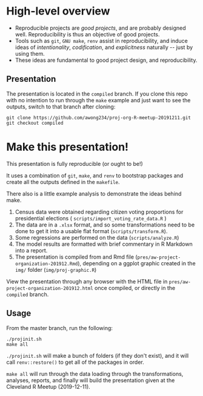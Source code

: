 # High-level overview

* Reproducible projects are *good projects*, and are probably designed well.
  Reproducibility is thus an objective of good projects.
* Tools such as `git`, `GNU make`, `renv` assist in reproducibility, and induce
  ideas of *intentionality*, *codification*, and *explicitness* naturally --
  just by using them.
* These ideas are fundamental to good project design, and reproducibility.

## Presentation

The presentation is located in the `compiled` branch. If you clone this repo
with no intention to run through the `make` example and just want to see the
outputs, switch to that branch after cloning:

```
git clone https://github.com/awong234/proj-org-R-meetup-20191211.git
git checkout compiled
```

# Make this presentation!

This presentation is fully reproducible (or ought to be!)

It uses a combination of `git`, `make`, and `renv` to bootstrap packages and
create all the outputs defined in the `makefile`.

There also is a little example analysis to demonstrate the ideas behind make.

1. Census data were obtained regarding citizen voting proportions for
   presidential elections ( `scripts/import_voting_rate_data.R` )
2. The data are in a `.xlsx` format, and so some transformations need to be
   done to get it into a usable flat format (`scripts/transform.R`). 
3. Some regressions are performed on the data (`scripts/analyze.R`)
4. The model results are formatted with brief commentary in R Markdown into a
   report.
5. The presentation is compiled from and Rmd file
   (`pres/aw-project-organization-201912.Rmd`), depending on a ggplot graphic
   created in the `img/` folder (`img/proj-graphic.R`)

View the presentation through any browser with the HTML file in
`pres/aw-project-organization-201912.html` once compiled, or directly in the
`compiled` branch.

## Usage 

From the master branch, run the following:

```shell
./projinit.sh
make all
```

`./projinit.sh` will make a bunch of folders (if they don't exist), and it will
call `renv::restore()` to get all of the packages in order.

`make all` will run through the data loading through the transformations,
analyses, reports, and finally will build the presentation given at the
Cleveland R Meetup (2019-12-11).

